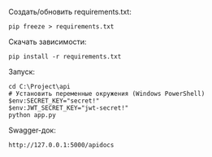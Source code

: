 Создать/обновить requirements.txt:
```
pip freeze > requirements.txt
```
Скачать зависимости:
```
pip install -r requirements.txt
```

Запуск:
```
cd C:\Project\api
# Установить переменные окружения (Windows PowerShell)
$env:SECRET_KEY="secret!"
$env:JWT_SECRET_KEY="jwt-secret!"
python app.py
```

Swagger-док:
```
http://127.0.0.1:5000/apidocs
```

